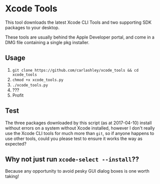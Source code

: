 # Xcode Tools

This tool downloads the latest Xcode CLI Tools and two supporting SDK packages to your desktop.

These tools are usually behind the Apple Developer portal, and come in a DMG file containing a single pkg installer.

## Usage
1. `git clone https://github.com/carlashley/xcode_tools && cd xcode_tools`
2. `chmod +x xcode_tools.py`
3. `./xcode_tools.py`
4. ???
5. Profit

## Test
The three packages downloaded by this script (as at 2017-04-10) install without errors on a system without Xcode installed, however I don't really use the Xcode CLI tools for much more than `git`, so if anyone happens to use other tools, could you please test to ensure it works the way as expected?

## Why not just run  `xcode-select --install`??
Because any opportunity to avoid pesky GUI dialog boxes is one worth taking!
